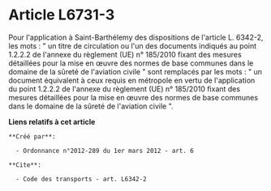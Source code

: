 # Article L6731-3

Pour l'application à Saint-Barthélemy des dispositions de l'article L. 6342-2, les mots : " un titre de circulation ou l'un
des documents indiqués au point 1.2.2.2 de l'annexe du règlement (UE) n° 185/2010 fixant des mesures détaillées pour la mise
en œuvre des normes de base communes dans le domaine de la sûreté de l'aviation civile " sont remplacés par les mots : " un
document équivalent à ceux requis en métropole en vertu de l'application du point 1.2.2.2 de l'annexe du règlement (UE) n°
185/2010 fixant des mesures détaillées pour la mise en œuvre des normes de base communes dans le domaine de la sûreté de
l'aviation civile ".

**Liens relatifs à cet article**

	**Créé par**:

	  - Ordonnance n°2012-289 du 1er mars 2012 - art. 6

	**Cite**:

	  - Code des transports - art. L6342-2
